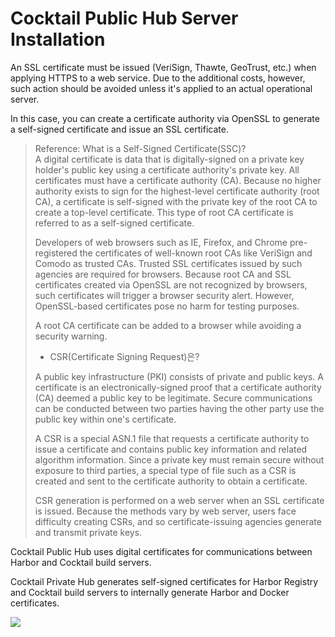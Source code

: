 # Cocktail Public Hub Server Installation

An SSL certificate must be issued (VeriSign, Thawte, GeoTrust, etc.) when applying HTTPS to a web service. Due to the additional costs, however, such action should be avoided unless it's applied to an actual operational server.

In this case, you can create a certificate authority via OpenSSL to generate a self-signed certificate and issue an SSL certificate.

> Reference: What is a Self-Signed Certificate\(SSC\)?  
> A digital certificate is data that is digitally-signed on a private key holder's public key using a certificate authority's private key. All certificates must have a certificate authority (CA). Because no higher authority exists to sign for the highest-level certificate authority (root CA), a certificate is self-signed with the private key of the root CA to create a top-level certificate. This type of root CA certificate is referred to as a self-signed certificate.
>
> Developers of web browsers such as IE, Firefox, and Chrome pre-registered the certificates of well-known root CAs like VeriSign and Comodo as trusted CAs. Trusted SSL certificates issued by such agencies are required for browsers. Because root CA and SSL certificates created via OpenSSL are not recognized by browsers, such certificates will trigger a browser security alert. However, OpenSSL-based certificates pose no harm for testing purposes. 
>
> A root CA certificate can be added to a browser while avoiding a security warning.
>
> * CSR\(Certificate Signing Request\)은?
>
> A public key infrastructure (PKI) consists of private and public keys. A certificate is an electronically-signed proof that a certificate authority (CA) deemed a public key to be legitimate. Secure communications can be conducted between two parties having the other party use the public key within one's certificate.
>
> A CSR is a special ASN.1 file that requests a certificate authority to issue a certificate and contains public key information and related algorithm information. Since a private key must remain secure without exposure to third parties, a special type of file such as a CSR is created and sent to the certificate authority to obtain a certificate.
>
> CSR generation is performed on a web server when an SSL certificate is issued. Because the methods vary by web server, users face difficulty creating CSRs, and so certificate-issuing agencies generate and transmit private keys.

Cocktail Public Hub uses digital certificates for communications between Harbor and Cocktail build servers.

Cocktail Private Hub generates self-signed certificates for Harbor Registry and Cocktail build servers to internally generate Harbor and Docker certificates.

![](/assets/PrivateHubOverview.jpeg)

